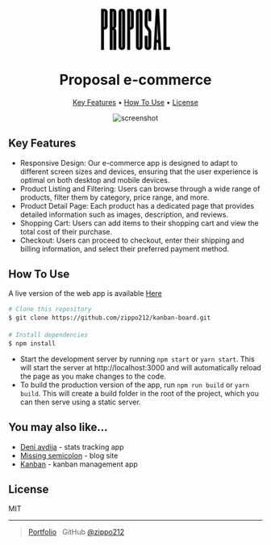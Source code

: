 <h1 align="center">
  <br>
  <a href="https://proposal-e-commerce.vercel.app/"><img src="https://github.com/zippo212/proposal-e-commerce/blob/main/src/img/logo.png" alt="Proposal Logo" width="140"></a>
  <br>
  <br>
  Proposal e-commerce
  <br>
</h1>

<p align="center">
  <a href="#key-features">Key Features</a> •
  <a href="#how-to-use">How To Use</a> •
  <a href="#license">License</a>
</p>

<p align="center">
  <img src="https://github.com/zippo212/proposal-e-commerce/blob/main/src/img/propsal.gif" alt="screenshot">
</p>

## Key Features

* Responsive Design: Our e-commerce app is designed to adapt to different screen sizes and devices, ensuring that the user experience is optimal on both desktop and mobile devices.
* Product Listing and Filtering: Users can browse through a wide range of products, filter them by category, price range, and more.
* Product Detail Page: Each product has a dedicated page that provides detailed information such as images, description, and reviews.
* Shopping Cart: Users can add items to their shopping cart and view the total cost of their purchase.
* Checkout: Users can proceed to checkout, enter their shipping and billing information, and select their preferred payment method.

## How To Use

A live version of the web app is available [Here](https://proposal-e-commerce.vercel.app)

```bash
# Clone this repository
$ git clone https://github.com/zippo212/kanban-board.git

# Install dependencies
$ npm install
```
* Start the development server by running `npm start` or `yarn start`. This will start the server at http://localhost:3000 and will automatically reload the page as you make changes to the code.
* To build the production version of the app, run `npm run build` or `yarn build`. This will create a build folder in the root of the project, which you can then serve using a static server.

## You may also like...

- [Deni avdija](https://github.com/zippo212/deni-avdija) - stats tracking app
- [Missing semicolon](https://github.com/zippo212/tech-blog) - blog site
- [Kanban](https://github.com/zippo212/kanban-board) - kanban management app

## License

MIT

---

> [Portfolio](https://portfolio-zippo212.vercel.app/) &nbsp;
> GitHub [@zippo212](https://github.com/zippo212)
